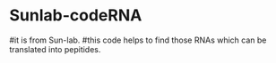 # Sunlab-codeRNA
#it is from Sun-lab.
#this code helps to find those RNAs which can be translated into pepitides.
